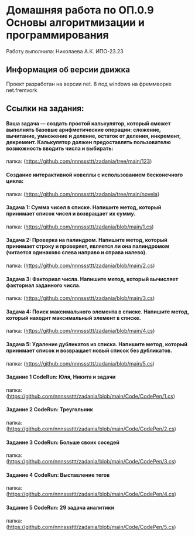 # Домашняя работа по ОП.0.9 Основы алгоритмизации и программирования
Работу выполнила: Николаева А.К. ИПО-23.23
## Информация об версии движка
Проект разработан на версии net. 8 под windows на фреммворке net.fremvork
## Ссылки на задания:
#### Ваша задача — создать простой калькулятор, который сможет выполнять базовые арифметические операции: сложение, вычитание, умножение и деление, остаток от деления, инкремент, декремент. Калькулятор должен предоставлять пользователю возможность вводить числа и выбирать: 
папка: (https://github.com/nnnsssttt/zadania/tree/main/123)

#### Создание интерактивной новеллы с использованием бесконечного цикла: 
папка: (https://github.com/nnnsssttt/zadania/tree/main/novela)

#### Задача 1: Сумма чисел в списке. Напишите метод, который принимает список чисел и возвращает их сумму. 
папка: (https://github.com/nnnsssttt/zadania/blob/main/1.cs)

#### Задача 2: Проверка на палиндром. Напишите метод, который принимает строку и проверяет, является ли она палиндромом (читается одинаково слева направо и справа налево). 
папка: (https://github.com/nnnsssttt/zadania/blob/main/2.cs)

#### Задача 3: Факториал числа. Напишите метод, который вычисляет факториал заданного числа. 
папка: (https://github.com/nnnsssttt/zadania/blob/main/3.cs)

#### Задача 4: Поиск максимального элемента в списке. Напишите метод, который находит максимальный элемент в списке. 
папка: (https://github.com/nnnsssttt/zadania/blob/main/4.cs)

#### Задача 5: Удаление дубликатов из списка. Напишите метод, который принимает список и возвращает новый список без дубликатов. 
папка: (https://github.com/nnnsssttt/zadania/blob/main/5.cs)

#### Задание 1 CodeRun: Юля, Никита и задачи
папка: (https://github.com/nnnsssttt/zadania/blob/main/Code/CodePen/1.cs)

#### Задание 2 CodeRun: Треугольник
папка: (https://github.com/nnnsssttt/zadania/blob/main/Code/CodePen/2.cs)

#### Задание 3 CodeRun: Больше своих соседей
папка: (https://github.com/nnnsssttt/zadania/blob/main/Code/CodePen/3.cs)

#### Задание 4 CodeRun: Выставление тегов
папка: (https://github.com/nnnsssttt/zadania/blob/main/Code/CodePen/4.cs)

#### Задание 5 CodeRun: 29 задача аналитики
папка: (https://github.com/nnnsssttt/zadania/blob/main/Code/CodePen/5.cs)

